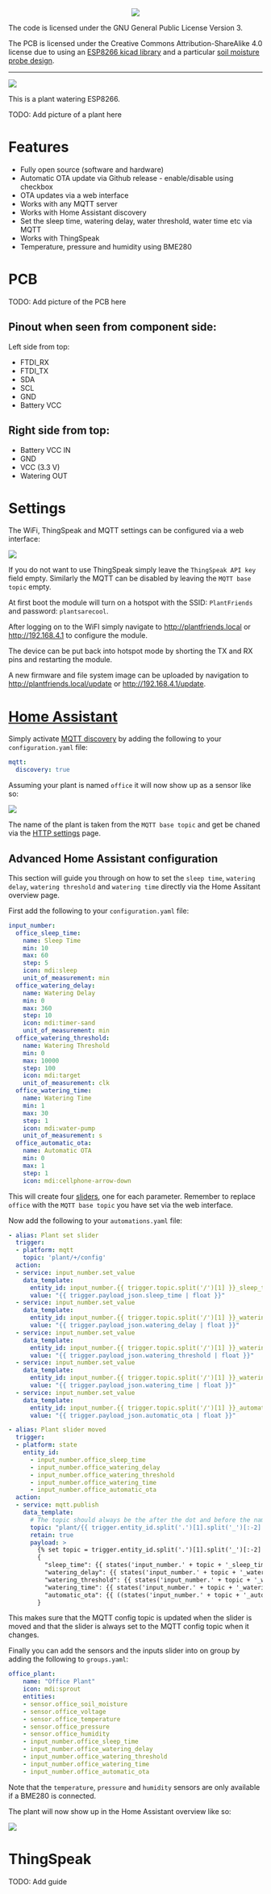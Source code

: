 <div align="center">
  <img src="img/plant_friends_social.png">
</div>

The code is licensed under the GNU General Public License Version 3.

The PCB is licensed under the Creative Commons Attribution-ShareAlike 4.0 license due to using an [ESP8266 kicad library](https://github.com/jdunmire/kicad-ESP8266) and a particular [soil moisture probe design](https://github.com/acolomitchi/cap-soil-moisture-v2).
_________

[![](https://github.com/MadsBornebusch/PlantFriends/workflows/Plant%20Friends%20CI/badge.svg)](https://github.com/MadsBornebusch/PlantFriends/actions?query=branch%3Amaster)

This is a plant watering ESP8266.

TODO: Add picture of a plant here

# Features

* Fully open source (software and hardware)
* Automatic OTA update via Github release - enable/disable using checkbox
* OTA updates via a web interface
* Works with any MQTT server
* Works with Home Assistant discovery
* Set the sleep time, watering delay, water threshold, water time etc via MQTT
* Works with ThingSpeak
* Temperature, pressure and humidity using BME280

# PCB

TODO: Add picture of the PCB here

## Pinout when seen from component side:

Left side from top:

- FTDI_RX
- FTDI_TX
- SDA
- SCL
- GND
- Battery VCC

## Right side from top:

- Battery VCC IN
- GND
- VCC (3.3 V)
- Watering OUT

# Settings

The WiFi, ThingSpeak and MQTT settings can be configured via a web interface:

![](img/plant_settings.png)

If you do not want to use ThingSpeak simply leave the `ThingSpeak API key` field empty. Similarly the MQTT can be disabled by leaving the `MQTT base topic` empty.

At first boot the module will turn on a hotspot with the SSID: `PlantFriends` and password: `plantsarecool`.

After logging on to the WiFI simply navigate to <http://plantfriends.local> or <http://192.168.4.1> to configure the module.

The device can be put back into hotspot mode by shorting the TX and RX pins and restarting the module.

A new firmware and file system image can be uploaded by navigation to <http://plantfriends.local/update> or <http://192.168.4.1/update>.

# [Home Assistant](https://www.home-assistant.io/)

Simply activate [MQTT discovery](https://www.home-assistant.io/docs/mqtt/discovery/) by adding the following to your `configuration.yaml` file:

```yaml
mqtt:
  discovery: true
```

Assuming your plant is named `office` it will now show up as a sensor like so:

![](img/hass_sensor.png)

The name of the plant is taken from the `MQTT base topic` and get be chaned via the [HTTP settings](#Settings) page.

## Advanced Home Assistant configuration

This section will guide you through on how to set the `sleep time`, `watering delay`, `watering threshold` and `watering time` directly via the Home Assitant overview page.

First add the following to your `configuration.yaml` file:

```yaml
input_number:
  office_sleep_time:
    name: Sleep Time
    min: 10
    max: 60
    step: 5
    icon: mdi:sleep
    unit_of_measurement: min
  office_watering_delay:
    name: Watering Delay
    min: 0
    max: 360
    step: 10
    icon: mdi:timer-sand
    unit_of_measurement: min
  office_watering_threshold:
    name: Watering Threshold
    min: 0
    max: 10000
    step: 100
    icon: mdi:target
    unit_of_measurement: clk
  office_watering_time:
    name: Watering Time
    min: 1
    max: 30
    step: 1
    icon: mdi:water-pump
    unit_of_measurement: s
  office_automatic_ota:
    name: Automatic OTA
    min: 0
    max: 1
    step: 1
    icon: mdi:cellphone-arrow-down
```

This will create four [sliders](https://www.home-assistant.io/integrations/input_number/), one for each parameter. Remember to replace `office` with the `MQTT base topic` you have set via the web interface.

Now add the following to your `automations.yaml` file:

```yaml
- alias: Plant set slider
  trigger:
  - platform: mqtt
    topic: 'plant/+/config'
  action:
  - service: input_number.set_value
    data_template:
      entity_id: input_number.{{ trigger.topic.split('/')[1] }}_sleep_time
      value: "{{ trigger.payload_json.sleep_time | float }}"
  - service: input_number.set_value
    data_template:
      entity_id: input_number.{{ trigger.topic.split('/')[1] }}_watering_delay
      value: "{{ trigger.payload_json.watering_delay | float }}"
  - service: input_number.set_value
    data_template:
      entity_id: input_number.{{ trigger.topic.split('/')[1] }}_watering_threshold
      value: "{{ trigger.payload_json.watering_threshold | float }}"
  - service: input_number.set_value
    data_template:
      entity_id: input_number.{{ trigger.topic.split('/')[1] }}_watering_time
      value: "{{ trigger.payload_json.watering_time | float }}"
  - service: input_number.set_value
    data_template:
      entity_id: input_number.{{ trigger.topic.split('/')[1] }}_automatic_ota
      value: "{{ trigger.payload_json.automatic_ota | float }}"

- alias: Plant slider moved
  trigger:
  - platform: state
    entity_id:
      - input_number.office_sleep_time
      - input_number.office_watering_delay
      - input_number.office_watering_threshold
      - input_number.office_watering_time
      - input_number.office_automatic_ota
  action:
  - service: mqtt.publish
    data_template:
      # The topic should always be the after the dot and before the name of the variable we want to set
      topic: "plant/{{ trigger.entity_id.split('.')[1].split('_')[:-2] | join('_') }}/config"
      retain: true
      payload: >
        {% set topic = trigger.entity_id.split('.')[1].split('_')[:-2] | join('_') %}
        {
          "sleep_time": {{ states('input_number.' + topic + '_sleep_time') | int }},
          "watering_delay": {{ states('input_number.' + topic + '_watering_delay') | int }},
          "watering_threshold": {{ states('input_number.' + topic + '_watering_threshold') | int }},
          "watering_time": {{ states('input_number.' + topic + '_watering_time') | int }},
          "automatic_ota": {{ ((states('input_number.' + topic + '_automatic_ota') | int) > 0) | tojson }}
        }
```

This makes sure that the MQTT config topic is updated when the slider is moved and that the slider is always set to the MQTT config topic when it changes.

Finally you can add the sensors and the inputs slider into on group by adding the following to `groups.yaml`:

```yaml
office_plant:
    name: "Office Plant"
    icon: mdi:sprout
    entities:
    - sensor.office_soil_moisture
    - sensor.office_voltage
    - sensor.office_temperature
    - sensor.office_pressure
    - sensor.office_humidity
    - input_number.office_sleep_time
    - input_number.office_watering_delay
    - input_number.office_watering_threshold
    - input_number.office_watering_time
    - input_number.office_automatic_ota
```

Note that the `temperature`, `pressure` and `humidity` sensors are only available if a BME280 is connected.

The plant will now show up in the Home Assistant overview like so:

![](img/hass_card.png)

# ThingSpeak

TODO: Add guide
